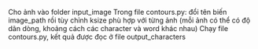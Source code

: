 Cho ảnh vào folder input_image
Trong file contours.py: đổi tên biến image_path rồi tùy chỉnh ksize phù hợp với từng ảnh (mỗi ảnh có thể có độ dãn dòng, khoảng cách các character và word khác nhau)
Chạy file contours.py, kết quả được đọc ở file output_characters
